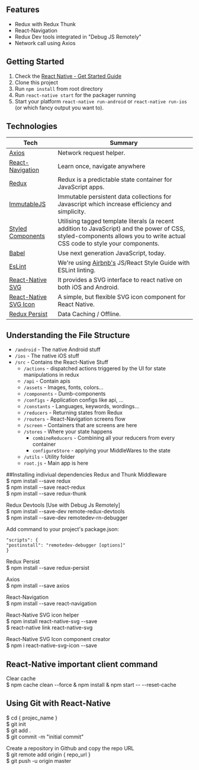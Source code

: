 ## Features
 - Redux with Redux Thunk
 - React-Navigation
 - Redux Dev tools integrated in "Debug JS Remotely"
 - Network call using Axios

## Getting Started

1. Check the [React Native - Get Started Guide](https://facebook.github.io/react-native/docs/getting-started.html)
1. Clone this project
1. Run `npm install` from root directory
1. Run `react-native start` for the packager running
1. Start your platform `react-native run-android` or  `react-native run-ios` (or which fancy output you want to).


## Technologies


| Tech | Summary |
| --- | --- |
| [Axios](https://www.npmjs.com/package/react-native-axios) | Network request helper. |
| [React-Navigation](https://reactnavigation.org) | Learn once, navigate anywhere  |
| [Redux](https://github.com/reactjs/react-redux) | Redux is a predictable state container for JavaScript apps. |
| [ImmutableJS](https://facebook.github.io/immutable-js/) | Immutable persistent data collections for Javascript which increase efficiency and simplicity. |
| [Styled Components](https://www.styled-components.com/) | Utilising tagged template literals (a recent addition to JavaScript) and the power of CSS, styled-components allows you to write actual CSS code to style your components. |
| [Babel](https://babeljs.io/) | Use next generation JavaScript, today. |
| [EsLint](https://eslint.org/) | We're using [Airbnb's](https://github.com/airbnb/javascript) JS/React Style Guide with ESLint linting. |
| [React-Native SVG](https://github.com/react-native-community/react-native-svg) | It provides a SVG interface to react native on both iOS and Android. |
| [React-Native SVG Icon](https://github.com/stowball/react-native-svg-icon) | A simple, but flexible SVG icon component for React Native. |
| [Redux Persist](https://github.com/rt2zz/redux-persist) | Data Caching / Offline. |

## Understanding the File Structure

- `/android` - The native Android stuff
- `/ios` - The native iOS stuff
- `/src` - Contains the React-Native Stuff
  - `/actions` - dispatched actions triggered by the UI for state manipulations in redux
  - `/api` - Contain apis   
  - `/assets` - Images, fonts, colors...
  - `/components` - Dumb-components
  - `/configs` - Application configs like api, ...
  - `/constants` - Languages, keywords, wordings...
  - `/reducers` - Returning states from Redux
  - `/routers` - React-Navigation screens flow
  - `/screen` - Containers that are screens are here
  - `/stores` - Where your state happens
    - `combineReducers` - Combining all your reducers from every container
    - `configureStore` - applying your MiddleWares to the state
  - `/utils` - Utility folder
  - `root.js` - Main app is here

##Installing indiviual dependencies
Redux and Thunk Middleware <br />
  $ npm install --save redux <br />
  $ npm install --save react-redux <br />
  $ npm install --save redux-thunk <br />

Redux Devtools [Use with Debug Js Remotely] <br />
  $ npm install --save-dev remote-redux-devtools <br />
  $ npm install --save-dev remotedev-rn-debugger <br />

  Add command to your project's package.json:
  ```
  "scripts": {
  "postinstall": "remotedev-debugger [options]"
  }
  ```

Redux Persist <br />
  $ npm install --save redux-persist <br />

Axios <br />
  $ npm install --save axios <br />

React-Navigation <br />
  $ npm install --save react-navigation <br />

React-Native SVG icon helper <br />
  $ npm install react-native-svg --save <br />
  $ react-native link react-native-svg <br />

React-Native SVG Icon component creator <br />
  $ npm i react-native-svg-icon --save <br />

## React-Native important client command
Clear cache <br />
  $ npm cache clean --force & npm install & npm start -- --reset-cache <br />

## Using Git with React-Native
  $ cd { projec_name } <br />
  $ git init <br />
  $ git add . <br />
  $ git commit -m "initial commit"  <br />

  Create a repository in Github and copy the repo URL <br />
  $ git remote add origin { repo_url } <br />
  $ git push -u origin master <br />